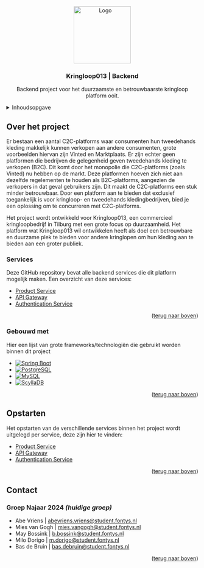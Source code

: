 <a id="readme-top"></a>
<br />
<div align="center">
  <a href="https://kringloop013.nl/">
    <img src="https://www.kringlooptilburg.nl/sites/default/files/logo--02.png" alt="Logo" height="150">
  </a>

  <h3 align="center">Kringloop013 | Backend</h3>

  <p align="center">
    Backend project voor het duurzaamste en betrouwbaarste kringloop platform ooit.
  </p>
</div>

<details>
  <summary>Inhoudsopgave</summary>
  <ol>
    <li>
      <a href="#over-het-project">Over het project</a>
      <ul>
        <li><a href="#services">Services</a></li>
        <li><a href="#gebouwd-met">Gebouwd met</a></li>
      </ul>
    </li>
    <li>
      <a href="#opstarten">Opstarten</a>
    </li>
    <li><a href="#contact">Contact</a></li>
  </ol>
</details>

## Over het project

Er bestaan een aantal C2C-platforms waar consumenten hun tweedehands kleding makkelijk kunnen verkopen aan andere consumenten, grote voorbeelden hiervan zijn Vinted en Marktplaats. Er zijn echter geen platformen die bedrijven de gelegenheid geven tweedehands kleding te verkopen (B2C). Dit komt door het monopolie die C2C-platforms (zoals Vinted) nu hebben op de markt. Deze platformen hoeven zich niet aan dezelfde regelementen te houden als B2C-platforms, aangezien de verkopers in dat geval gebruikers zijn. Dit maakt de C2C-platforms een stuk minder betrouwbaar. Door een platform aan te bieden dat exclusief toegankelijk is voor kringloop- en tweedehands kledingbedrijven, bied je een oplossing om te concurreren met C2C-platforms.

Het project wordt ontwikkeld voor Kringloop013, een commercieel kringloopbedrijf in Tilburg met een grote focus op duurzaamheid. Het platform wat Kringloop013 wil ontwikkelen heeft als doel een betrouwbare en duurzame plek te bieden voor andere kringlopen om hun kleding aan te bieden aan een groter publiek.

### Services
Deze GitHub repository bevat alle backend services die dit platform mogelijk maken.
Een overzicht van deze services:
<ul>
  <li><a href="https://github.com/KringloopTilburg/backend/tree/main/product-service">Product Service</a></li>
  <li><a href="https://github.com/KringloopTilburg/backend/tree/main/api-gateway">API Gateway</li>
  <li><a href="https://github.com/KringloopTilburg/backend/tree/main/authentication-service">Authentication Service</a></li>
</ul>

<p align="right">(<a href="#readme-top">terug naar boven</a>)</p>

### Gebouwd met

Hier een lijst van grote frameworks/technologiën die gebruikt worden binnen dit project
* [![Spring Boot][SpringBoot]][SpringBoot-url]
* [![PostgreSQL][Postgres]][Postgres-url]
* [![MySQL][MySQL]][MySQL-url]
* [![ScyllaDB][ScyllaDB]][ScyllaDB-url]

<p align="right">(<a href="#readme-top">terug naar boven</a>)</p>

## Opstarten

Het opstarten van de verschillende services binnen het project wordt uitgelegd per service, deze zijn hier te vinden:
<ul>
  <li><a href="/product-service/README.md#opstarten">Product Service</a></li>
  <li><a href="/api-gateway/README.md#opstarten">API Gateway</li>
  <li><a href="/authentication-service/README.md#opstarten">Authentication Service</a></li>
</ul>


<p align="right">(<a href="#readme-top">terug naar boven</a>)</p>


## Contact

<!-- (vul hier jullie namen in als je het project overneemt!) -->
### Groep Najaar 2024 *(huidige groep)*
- Abe Vriens | abevriens.vriens@student.fontys.nl
- Mies van Gogh | mies.vangogh@student.fontys.nl
- May Bossink | b.bossink@student.fontys.nl
- Milo Dorigo | m.dorigo@student.fontys.nl
- Bas de Bruin | bas.debruin@student.fontys.nl

<p align="right">(<a href="#readme-top">terug naar boven</a>)</p>

<!-- LINKS & AFBEELDINGEN -->
[SpringBoot]: https://img.shields.io/badge/Spring_Boot-6DB33F?style=for-the-badge&logo=spring-boot&logoColor=white
[SpringBoot-url]: https://spring.io/projects/spring-boot
[Postgres]: https://img.shields.io/badge/PostgreSQL-316192?style=for-the-badge&logo=postgresql&logoColor=white
[Postgres-url]: https://www.postgresql.org/
[MySQL]: https://img.shields.io/badge/MySQL-005C84?style=for-the-badge&logo=mysql&logoColor=white
[MySQL-url]: https://www.mysql.com/
[ScyllaDB]: https://img.shields.io/badge/Scylla%20DB-6CD5E7?style=for-the-badge&logo=scylladb&logoColor=000
[ScyllaDB-url]: https://www.scylladb.com/

